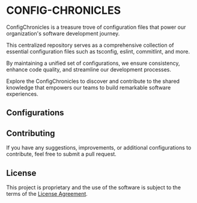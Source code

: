 # CONFIG-CHRONICLES

ConfigChronicles is a treasure trove of configuration files that power our organization's software development journey.

This centralized repository serves as a comprehensive collection of essential configuration files such as tsconfig, eslint, commitlint, and more.

By maintaining a unified set of configurations, we ensure consistency, enhance code quality, and streamline our development processes.

Explore the ConfigChronicles to discover and contribute to the shared knowledge that empowers our teams to build remarkable software experiences.

## Configurations

## Contributing

If you have any suggestions, improvements, or additional configurations to contribute, feel free to submit a pull request.

## License

This project is proprietary and the use of the software is subject to the terms of the [License Agreement](LICENSE.md).
